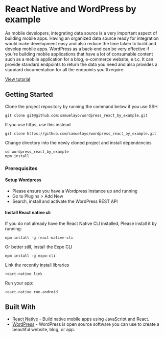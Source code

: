 # React Native and WordPress by example

As mobile developers, integrating data source is a very important aspect of building mobile apps. Having an organized data source ready for integration would make development easy and also reduce the time taken to build and develop mobile apps.
WordPress as a back-end can be very effective if you're building mobile applications that have a lot of consumable content such as a mobile application for a blog, e-commerce website, e.t.c. 
It can provide standard endpoints to return the data you need and also provides a standard documentation for all the endpoints you'll require.

[View tutorial](https://pusher.com/tutorials/wordpress-react-native)

## Getting Started


Clone the project repository by running the command below if you use SSH

```
git clone git@github.com:samuelayo/wordpress_react_by_example.git
```

If you use https, use this instead

```
git clone https://github.com/samuelayo/wordpress_react_by_example.git
```

Change directory into the newly cloned project and install dependencies

```
cd wordpress_react_by_example
npm install
```

### Prerequisites

#### Setup Wordpress

- Please ensure you have a Wordpress Instance up and running 
- Go to Plugins > Add New 
- Search, install and activate the WordPress REST API 

#### Install React native cli
If you do not already have the React Native CLI installed, Please install it by running:

```
npm install -g react-native-cli
```

Or better still, install the Expo CLI

```
npm install -g expo-cli
```

Link the recently install libraries

```
react-native link
```

Run your app:

```
react-native run-android
```


## Built With

* [React Native](https://facebook.github.io/react-native/) - Build native mobile apps using JavaScript and React.
* [WordPress](https://wordpress.org/) - WordPress is open source software you can use to create a beautiful website, blog, or app.

